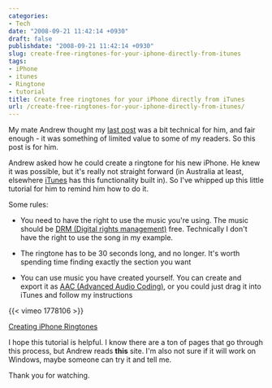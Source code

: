 ```yaml
---
categories:
- Tech
date: "2008-09-21 11:42:14 +0930"
draft: false
publishdate: "2008-09-21 11:42:14 +0930"
slug: create-free-ringtones-for-your-iphone-directly-from-itunes
tags:
- iPhone
- itunes
- Ringtone
- tutorial
title: Create free ringtones for your iPhone directly from iTunes
url: /create-free-ringtones-for-your-iphone-directly-from-itunes/
---
```

My mate Andrew thought my [last post](https://the.geekorium.com.au/css-positioning-tricks-for-beginners) was a bit technical for him, and fair enough - it was something of limited value to some of my readers. So this post is for him.

Andrew asked how he could create a ringtone for his new iPhone. He knew it was possible, but it's really not straight forward (in Australia at least, elsewhere [iTunes](http://www.apple.com/itunes/) has this functionality built in). So I've whipped up this little tutorial for him to remind him how to do it.

Some rules:

-   You need to have the right to use the music you're using. The music should be [DRM (Digital rights management)](http://en.wikipedia.org/wiki/Digital_rights_management) free. Technically I don't have the right to use the song in my example.

-   The ringtone has to be 30 seconds long, and no longer. It's worth spending time finding exactly the section you want

-   You can use music you have created yourself. You can create and export it as [AAC (Advanced Audio Coding)](http://en.wikipedia.org/wiki/Advanced_Audio_Coding), or you could just drag it into iTunes and follow my instructions

{{< vimeo 1778106 >}}

[Creating iPhone Ringtones](http://vimeo.com/1778106?pg=embed&sec=1778106)

I hope this tutorial is helpful. I know there are a ton of pages that go through this process, but Andrew reads **this** site. I'm also not sure if it will work on Windows, maybe someone can try it and tell me.

Thank you for watching.
